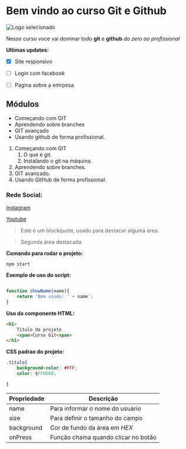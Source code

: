 # Bem vindo ao curso Git e Github

![Logo selecionado](https://cdn.conmebol.com/wp-content/uploads/2015/04/santos-2015.jpg)



Nesse curso voce vai dominar todo **git** e **github** _do zero ao profissional_

**Ultimas updates:**

- [X] Site responsivo
- [ ] Login com facebook
- [ ] Pagina sobre a emrpesa



## Módulos
* Começando com GIT
* Aprendendo sobre branches
* GIT avançado
* Usando github de forma profissional.


1. Começando com GIT  
    1. O que é git.  
    2. Instalando o git na máquina.  
2. Aprendendo sobre branches.  
3. GIT avançado.  
4. Usando GitHub de forma profissional.




### Rede Social:

[Instagram](https://instagram.com/sujeitoprogramador)

[Youtube](https://youtube.com/c/sujeitoprogramador)


>Este é um blockquote, usado para destacar alguma área.

>Segunda área destacada

**Comando para rodar o projeto:**

```
npm start
```

**Exemplo de uso do script:**

```js

function showName(name){
    return 'Bem vindo: ' + name';
}
```

**Uso do componente HTML:**
```html
<h1>
    Título do projeto
    <span>Curso Git<span>
</h1>
```

**CSS padrao do projeto:**
```css
.titulo{
    background-color: #FFF;
    color: $FF0000;

}
```
Propriedade | Descrição
------------| ---------
name | Para informar o nome do usuário
size | Para definir o tamanho do campo
background | Cor de fundo da área em _HEX_
onPress | Função chama quando clicar no botão

